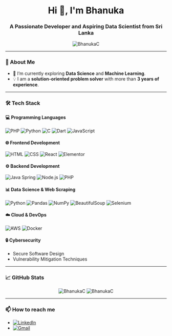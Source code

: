 <h1 align="center">Hi 👋, I'm Bhanuka</h1>
<h3 align="center">A Passionate Developer and Aspiring Data Scientist from Sri Lanka</h3>

<p align="center">
    <img src="https://komarev.com/ghpvc/?username=BhanukaC&label=Profile%20Views&color=0e75b6&style=flat" alt="BhanukaC" />
</p>

---

### 🌱 About Me
- 🔭 I’m currently exploring **Data Science** and **Machine Learning**.  
- 💡 I am a **solution-oriented problem solver** with more than **3 years of experience**.

---

### 🛠️ Tech Stack

#### 💻 Programming Languages
![PHP](https://img.shields.io/badge/PHP-777BB4?style=for-the-badge&logo=php&logoColor=white)
![Python](https://img.shields.io/badge/Python-3776AB?style=for-the-badge&logo=python&logoColor=white)
![C](https://img.shields.io/badge/C-00599C?style=for-the-badge&logo=c&logoColor=white)
![Dart](https://img.shields.io/badge/Dart-0175C2?style=for-the-badge&logo=dart&logoColor=white)
![JavaScript](https://img.shields.io/badge/JavaScript-F7DF1E?style=for-the-badge&logo=javascript&logoColor=black)

#### 🌐 Frontend Development
![HTML](https://img.shields.io/badge/HTML-E34F26?style=for-the-badge&logo=html5&logoColor=white)
![CSS](https://img.shields.io/badge/CSS-1572B6?style=for-the-badge&logo=css3&logoColor=white)
![React](https://img.shields.io/badge/React-61DAFB?style=for-the-badge&logo=react&logoColor=black)
![Elementor](https://img.shields.io/badge/Elementor-92003B?style=for-the-badge&logo=elementor&logoColor=white)

#### ⚙️ Backend Development
![Java Spring](https://img.shields.io/badge/Spring-6DB33F?style=for-the-badge&logo=spring&logoColor=white)
![Node.js](https://img.shields.io/badge/Node.js-339933?style=for-the-badge&logo=nodedotjs&logoColor=white)
![PHP](https://img.shields.io/badge/PHP-777BB4?style=for-the-badge&logo=php&logoColor=white)

#### 📊 Data Science & Web Scraping
![Python](https://img.shields.io/badge/Python-3776AB?style=for-the-badge&logo=python&logoColor=white)
![Pandas](https://img.shields.io/badge/Pandas-150458?style=for-the-badge&logo=pandas&logoColor=white)
![NumPy](https://img.shields.io/badge/NumPy-013243?style=for-the-badge&logo=numpy&logoColor=white)
![BeautifulSoup](https://img.shields.io/badge/Beautiful%20Soup-FF69B4?style=for-the-badge)
![Selenium](https://img.shields.io/badge/Selenium-43B02A?style=for-the-badge&logo=selenium&logoColor=white)

#### ☁️ Cloud & DevOps
![AWS](https://img.shields.io/badge/AWS-232F3E?style=for-the-badge&logo=amazonaws&logoColor=white)
![Docker](https://img.shields.io/badge/Docker-2496ED?style=for-the-badge&logo=docker&logoColor=white)

#### 🔒 Cybersecurity
- Secure Software Design
- Vulnerability Mitigation Techniques

---

### 📈 GitHub Stats
<p align="center">
    <img align="center" src="https://github-readme-stats.vercel.app/api?username=BhanukaC&show_icons=true&count_private=true&theme=light" alt="BhanukaC" />
    <img align="center" src="https://github-readme-streak-stats.herokuapp.com/?user=BhanukaC&theme=light" alt="BhanukaC" />
</p>

---

### 📫 How to reach me
- [![LinkedIn](https://img.shields.io/badge/LinkedIn-0077B5?style=for-the-badge&logo=linkedin&logoColor=white)](https://www.linkedin.com/in/bhanukauyanage/)
- [![Gmail](https://img.shields.io/badge/Gmail-D14836?style=for-the-badge&logo=gmail&logoColor=white)](mailto:ubhanuka@gmail.com)
